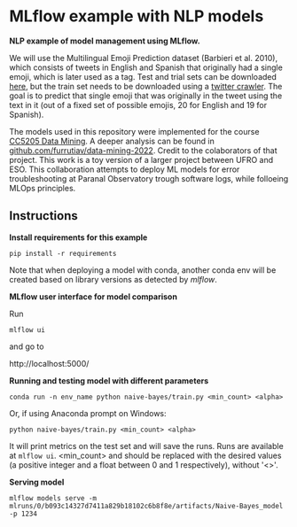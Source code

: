 # MLflow example with NLP models

**NLP example of model management using MLflow.**

We will use the Multilingual Emoji Prediction dataset (Barbieri et al. 2010), which consists of tweets in English and Spanish that originally had a single emoji, which is later used as a tag. Test and trial sets can be downloaded [here](https://github.com/fvancesco/Semeval2018-Task2-Emoji-Detection/blob/master/dataset/Semeval2018-Task2-EmojiPrediction.zip?raw=true), but the train set needs to be downloaded using a [twitter crawler](https://github.com/fra82/twitter-crawler/blob/master/semeval2018task2TwitterCrawlerHOWTO.md). The goal is to predict that single emoji that was originally in the tweet using the text in it (out of a fixed set of possible emojis, 20 for English and 19 for Spanish).

The models used in this repository were implemented for the course [CC5205 Data Mining](https://github.com/dccuchile/CC5205). A deeper analysis can be found in [github.com/furrutiav/data-mining-2022](https://github.com/furrutiav/data-mining-2022). Credit to the colaborators of that project. This work is a toy version of a larger project between UFRO and ESO. This collaboration attempts to deploy ML models for error troubleshooting at Paranal Observatory trough software logs, while folloeing MLOps principles.

## Instructions

**Install requirements for this example**

```pip install -r requirements```

Note that when deploying a model with conda, another conda env will be created based on library versions as detected by _mlflow_.


**MLflow user interface for model comparison**

Run

```mlflow ui```

and go to

http://localhost:5000/

**Running and testing model with different parameters**

```conda run -n env_name python naive-bayes/train.py <min_count> <alpha>```

Or, if using Anaconda prompt on Windows:

```python naive-bayes/train.py <min_count> <alpha>```

It will print metrics on the test set and will save the runs. Runs are available at `mlflow ui`. <min_count> and <alpha> should be replaced with the desired values (a positive integer and a float between 0 and 1 respectively), without '<>'.

**Serving model**

```mlflow models serve -m mlruns/0/b093c14327d7411a829b18102c6b8f8e/artifacts/Naive-Bayes_model -p 1234```
